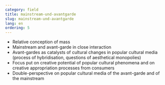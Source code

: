 ```yaml
---
category: field
title: mainstream-und-avantgarde
slug: mainstream-und-avantgarde
lang: en
ordering: 5
---
```

-	Relative conception of mass
-	Mainstream and avant-garde in close interaction
-	Avant-gardes as catalysts of cultural changes in popular cultural media (process of hybridisation, questions of aesthetical monopolies)
-	Focus put on creative potential of popular cultural phenomena and on creative appropriation processes from consumers
-	Double-perspective on popular cultural media of the avant-garde and of the mainstream
